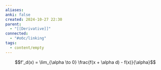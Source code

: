 ```yaml
---
aliases: 
anki: false
created: 2024-10-27 22:30
parent:
  - "[[Derivative]]"
connected:
  - "#обс/linking"
tags:
  - content/empty
---
```


  $$f'_d(x) = \lim_{\alpha \to 0} \frac{f(x + \alpha d) - f(x)}{\alpha}$$